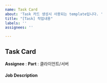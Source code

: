 ```yaml
---
name: Task Card
about: 'Task 카드 생성시 사용되는 template입니다. '
title: "[Task] 작업내용"
labels: ''
assignees: ''

---
```


## Task Card

**Assignee** : 
**Part** : 클라이언트/서버

#### Job Description
>
